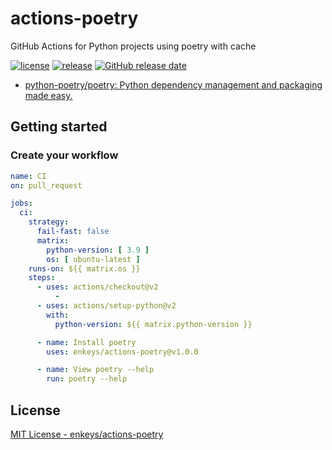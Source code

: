 # actions-poetry

GitHub Actions for Python projects using poetry with cache

[![license](https://img.shields.io/github/license/enkeys/actions-poetry.svg)](https://github.com/enkeys/actions-poetry/blob/main/LICENSE)
[![release](https://img.shields.io/github/release/enkeys/actions-poetry.svg)](https://github.com/enkeys/actions-poetry/releases/latest)
[![GitHub release date](https://img.shields.io/github/release-date/enkeys/actions-poetry.svg)](https://github.com/enkeys/actions-poetry/releases)

- [python-poetry/poetry: Python dependency management and packaging made easy.](https://github.com/python-poetry/poetry)

## Getting started

### Create your workflow

```yaml
name: CI
on: pull_request

jobs:
  ci:
    strategy:
      fail-fast: false
      matrix:
        python-version: [ 3.9 ]
        os: [ ubuntu-latest ]
    runs-on: ${{ matrix.os }}
    steps:
      - uses: actions/checkout@v2
          -
      - uses: actions/setup-python@v2
        with:
          python-version: ${{ matrix.python-version }}

      - name: Install poetry
        uses: enkeys/actions-poetry@v1.0.0

      - name: View poetry --help
        run: poetry --help
```

## License

[MIT License - enkeys/actions-poetry]

[MIT License - abatilo/actions-poetry (Original author)]: https://github.com/abatilo/actions-poetry/blob/master/LICENSE

[MIT License - enkeys/actions-poetry]: https://github.com/enkeys/actions-poetry/blob/main/LICENSE